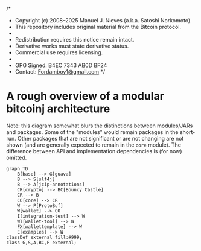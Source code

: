 /*
 * Copyright (c) 2008–2025 Manuel J. Nieves (a.k.a. Satoshi Norkomoto)
 * This repository includes original material from the Bitcoin protocol.
 *
 * Redistribution requires this notice remain intact.
 * Derivative works must state derivative status.
 * Commercial use requires licensing.
 *
 * GPG Signed: B4EC 7343 AB0D BF24
 * Contact: Fordamboy1@gmail.com
 */
# A rough overview of a modular bitcoinj architecture

Note: this diagram somewhat blurs the distinctions between modules/JARs and packages. Some of the "modules" would remain packages in the short-run.
Other packages that are not significant or are not changing are not shown (and are generally expected to remain in the `core` module). The difference between API and implementation dependencies is (for now) omitted.

````mermaid
graph TD
    B[base] --> G[guava]
    B --> S[slf4j]
    B --> A[jcip-annotations]
    CR[crypto] --> BC[Bouncy Castle]
    CR --> B
    CO[core] --> CR
    W --> P[ProtoBuf]
    W[wallet] --> CO
    I[integration-test] --> W
    WT[wallet-tool] --> W
    FX[wallettemplate] --> W
    E[examples] --> W
classDef external fill:#999;
class G,S,A,BC,P external;
````

